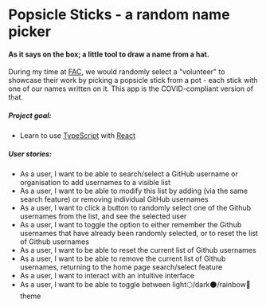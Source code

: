 # Popsicle Sticks - a random name picker

#### As it says on the box; a little tool to draw a name from a hat.

During my time at [FAC](https://www.foundersandcoders.com), we would randomly select a "volunteer" to showcase their work by picking a popsicle stick from a pot - each stick with one of our names written on it. This app is the COVID-compliant version of that.

##### Project goal:

- Learn to use [TypeScript](https://www.typescriptlang.org) with [React](https://reactjs.org)

##### User stories:

- As a user, I want to be able to search/select a GitHub username or organisation to add usernames to a visible list
- As a user, I want to be able to modify this list by adding (via the same search feature) or removing individual GitHub usernames
- As a user, I want to click a button to randomly select one of the Github usernames from the list, and see the selected user
- As a user, I want to toggle the option to either remember the Github usernames that have already been randomly selected, or to reset the list of Github usernames
- As a user, I want to be able to reset the current list of Github usernames
- As a user, I want to be able to remove the current list of Github usernames, returning to the home page search/select feature
- As a user, I want to interact with an intuitive interface
- As a user, I want to be able to toggle between light:full_moon:/dark:new_moon:/rainbow:rainbow: theme
